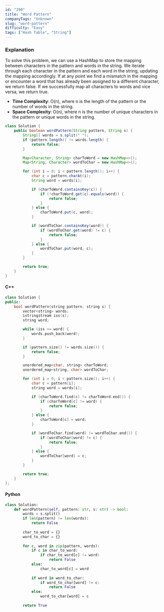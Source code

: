 ```yaml
---
id: "290"
title: "Word Pattern"
companyTags: "Unknown"
slug: "word-pattern"
difficulty: "Easy"
tags: ["Hash Table", "String"]
---
```


### Explanation
To solve this problem, we can use a HashMap to store the mapping between characters in the pattern and words in the string. We iterate through each character in the pattern and each word in the string, updating the mapping accordingly. If at any point we find a mismatch in the mapping or encounter a word that has already been assigned to a different character, we return false. If we successfully map all characters to words and vice versa, we return true.

- **Time Complexity**: O(n), where n is the length of the pattern or the number of words in the string.
- **Space Complexity**: O(n), where n is the number of unique characters in the pattern or unique words in the string.

```java
class Solution {
    public boolean wordPattern(String pattern, String s) {
        String[] words = s.split(" ");
        if (pattern.length() != words.length) {
            return false;
        }

        Map<Character, String> charToWord = new HashMap<>();
        Map<String, Character> wordToChar = new HashMap<>();

        for (int i = 0; i < pattern.length(); i++) {
            char c = pattern.charAt(i);
            String word = words[i];

            if (charToWord.containsKey(c)) {
                if (!charToWord.get(c).equals(word)) {
                    return false;
                }
            } else {
                charToWord.put(c, word);
            }

            if (wordToChar.containsKey(word)) {
                if (wordToChar.get(word) != c) {
                    return false;
                }
            } else {
                wordToChar.put(word, c);
            }
        }

        return true;
    }
}
```

#### C++
```cpp
class Solution {
public:
    bool wordPattern(string pattern, string s) {
        vector<string> words;
        istringstream iss(s);
        string word;

        while (iss >> word) {
            words.push_back(word);
        }

        if (pattern.size() != words.size()) {
            return false;
        }

        unordered_map<char, string> charToWord;
        unordered_map<string, char> wordToChar;

        for (int i = 0; i < pattern.size(); i++) {
            char c = pattern[i];
            string word = words[i];

            if (charToWord.find(c) != charToWord.end()) {
                if (charToWord[c] != word) {
                    return false;
                }
            } else {
                charToWord[c] = word;
            }

            if (wordToChar.find(word) != wordToChar.end()) {
                if (wordToChar[word] != c) {
                    return false;
                }
            } else {
                wordToChar[word] = c;
            }
        }

        return true;
    }
};
```

#### Python
```python
class Solution:
    def wordPattern(self, pattern: str, s: str) -> bool:
        words = s.split()
        if len(pattern) != len(words):
            return False
        
        char_to_word = {}
        word_to_char = {}
        
        for c, word in zip(pattern, words):
            if c in char_to_word:
                if char_to_word[c] != word:
                    return False
            else:
                char_to_word[c] = word
                
            if word in word_to_char:
                if word_to_char[word] != c:
                    return False
            else:
                word_to_char[word] = c
        
        return True
```